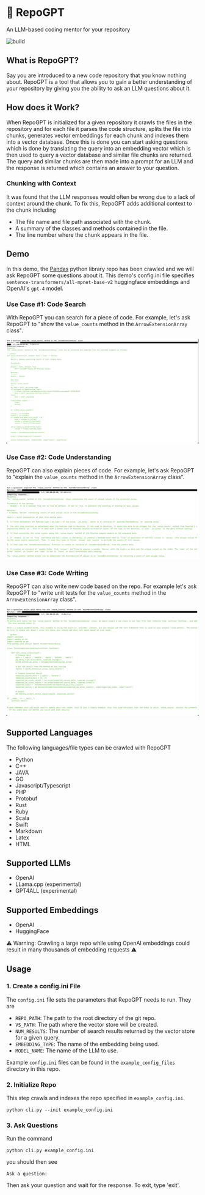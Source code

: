# 🔎 RepoGPT
An LLM-based coding mentor for your repository

![build](https://github.com/alexminnaar/repogpt/actions/workflows/ci.yml/badge.svg)

## What is RepoGPT?

Say you are introduced to a new code repository that you know nothing about.  RepoGPT is a tool that allows you to gain 
a better understanding of your repository by giving you the ability to ask an LLM questions about it.

## How does it Work?

When RepoGPT is initialized for a given repository it crawls the files in the repository and for each file it parses the 
code structure, splits the file into chunks, generates vector embeddings for each chunk and indexes them into a vector 
database.  Once this is done you can start asking questions which is done by translating the query into an embedding 
vector which is then used to query a vector database and similar file chunks are returned.  The query and similar chunks
are then made into a prompt for an LLM and the response is returned which contains an answer to your question.

### Chunking with Context

It was found that the LLM responses would often be wrong due to a lack of context around the chunk.  To fix this, 
RepoGPT adds additional context to the chunk including
* The file name and file path associated with the chunk.
* A summary of the classes and methods contained in the file.
* The line number where the chunk appears in the file.  

## Demo

In this demo, the [Pandas](https://github.com/pandas-dev/pandas/tree/main) python library repo has been crawled and 
we will ask RepoGPT some questions about it.  This demo's config.ini file specifies `sentence-transformers/all-mpnet-base-v2` 
huggingface embeddings and OpenAI's `gpt-4` model.
### Use Case #1: Code Search

With RepoGPT you can search for a piece of code.  For example, let's ask RepoGPT to "show the `value_counts` method in
the `ArrowExtensionArray` class".

![demo1](https://github.com/alexminnaar/RepoGPT/blob/main/demos/repogpt_demo1.png "demo1")

### Use Case #2: Code Understanding

RepoGPT can also explain pieces of code.  For example, let's ask RepoGPT to "explain the `value_counts` method in
the `ArrowExtensionArray` class".

![demo2](https://github.com/alexminnaar/RepoGPT/blob/main/demos/repogpt_demo2.png "demo2")


### Use Case #3: Code Writing

RepoGPT can also write new code based on the repo.  For example let's ask RepoGPT to "write unit tests for the 
`value_counts` method in the `ArrowExtensionArray` class".

![demo3](https://github.com/alexminnaar/RepoGPT/blob/main/demos/repogpt_demo3.png "demo3")

 
## Supported Languages

The following languages/file types can be crawled with RepoGPT

* Python
* C++
* JAVA
* GO
* Javascript/Typescript
* PHP
* Protobuf
* Rust
* Ruby
* Scala
* Swift
* Markdown
* Latex
* HTML

## Supported LLMs

* OpenAI
* LLama.cpp (experimental)
* GPT4ALL (experimental)

## Supported Embeddings

* OpenAI
* HuggingFace

⚠️ Warning: Crawling a large repo while using OpenAI embeddings could result in many thousands of embedding requests ⚠️

## Usage

### 1. Create a config.ini File
The `config.ini` file sets the parameters that RepoGPT needs to run.  They are

* `REPO_PATH`: The path to the root directory of the git repo.
* `VS_PATH`: The path where the vector store will be created.
* `NUM_RESULTS`: The number of search results returned by the vector store for a given query.
* `EMBEDDING_TYPE`: The name of the embedding being used.
* `MODEL_NAME`: The name of the LLM to use.

Example `config.ini` files can be found in the `example_config_files` directory in this repo.


### 2. Initialize Repo
This step crawls and indexes the repo specified in `example_config.ini`.
```commandline
python cli.py --init example_config.ini
```

### 3. Ask Questions
Run the command
```commandline
python cli.py example_config.ini 
```
you should then see

```commandline
Ask a question: 
```
Then ask your question and wait for the response.  To exit, type 'exit'.


